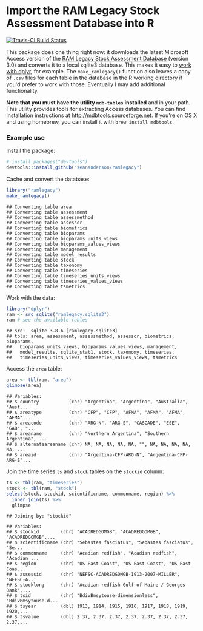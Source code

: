# Import the RAM Legacy Stock Assessment Database into R

[![Travis-CI Build Status](https://travis-ci.org/seananderson/ramlegacy.svg?branch=master)](https://travis-ci.org/seananderson/ramlegacy)

This package does one thing right now: it downloads the latest Microsoft Access version of the [RAM Legacy Stock Assessment Database](http://ramlegacy.org) (version 3.0) and converts it to a local sqlite3 database. This makes it easy to [work with dplyr](http://cran.r-project.org/web/packages/dplyr/vignettes/databases.html), for example. The `make_ramlegacy()` function also leaves a copy of `.csv` files for each table in the database in the R working directory if you'd prefer to work with those. Eventually I may add additional functionality.

**Note that you must have the utility `mdb-tables` installed** and in your path. This utility provides tools for extracting Access databases. You can find installation instructions at <http://mdbtools.sourceforge.net>. If you're on OS X and using homebrew, you can install it with `brew install mdbtools`.

### Example use



Install the package:


```r
# install.packages("devtools")
devtools::install_github("seananderson/ramlegacy")
```

Cache and convert the database:


```r
library("ramlegacy")
make_ramlegacy()
```

```
## Converting table area
## Converting table assessment
## Converting table assessmethod
## Converting table assessor
## Converting table biometrics
## Converting table bioparams
## Converting table bioparams_units_views
## Converting table bioparams_values_views
## Converting table management
## Converting table model_results
## Converting table stock
## Converting table taxonomy
## Converting table timeseries
## Converting table timeseries_units_views
## Converting table timeseries_values_views
## Converting table tsmetrics
```

Work with the data:


```r
library("dplyr")
ram <- src_sqlite("ramlegacy.sqlite3")
ram # see the available tables
```

```
## src:  sqlite 3.8.6 [ramlegacy.sqlite3]
## tbls: area, assessment, assessmethod, assessor, biometrics, bioparams,
##   bioparams_units_views, bioparams_values_views, management,
##   model_results, sqlite_stat1, stock, taxonomy, timeseries,
##   timeseries_units_views, timeseries_values_views, tsmetrics
```

Access the `area` table:


```r
area <- tbl(ram, "area")
glimpse(area)
```

```
## Variables:
## $ country           (chr) "Argentina", "Argentina", "Australia", "Aust...
## $ areatype          (chr) "CFP", "CFP", "AFMA", "AFMA", "AFMA", "AFMA"...
## $ areacode          (chr) "ARG-N", "ARG-S", "CASCADE", "ESE", "GAB", "...
## $ areaname          (chr) "Northern Argentina", "Southern Argentina", ...
## $ alternateareaname (chr) NA, NA, NA, NA, NA, "", NA, NA, NA, NA, NA, ...
## $ areaid            (chr) "Argentina-CFP-ARG-N", "Argentina-CFP-ARG-S"...
```

Join the time series `ts` and `stock` tables on the `stockid` column:


```r
ts <- tbl(ram, "timeseries")
stock <- tbl(ram, "stock")
select(stock, stockid, scientificname, commonname, region) %>%
  inner_join(ts) %>%
  glimpse
```

```
## Joining by: "stockid"
```

```
## Variables:
## $ stockid        (chr) "ACADREDGOMGB", "ACADREDGOMGB", "ACADREDGOMGB",...
## $ scientificname (chr) "Sebastes fasciatus", "Sebastes fasciatus", "Se...
## $ commonname     (chr) "Acadian redfish", "Acadian redfish", "Acadian ...
## $ region         (chr) "US East Coast", "US East Coast", "US East Coas...
## $ assessid       (chr) "NEFSC-ACADREDGOMGB-1913-2007-MILLER", "NEFSC-A...
## $ stocklong      (chr) "Acadian redfish Gulf of Maine / Georges Bank",...
## $ tsid           (chr) "BdivBmsytouse-dimensionless", "BdivBmsytouse-d...
## $ tsyear         (dbl) 1913, 1914, 1915, 1916, 1917, 1918, 1919, 1920,...
## $ tsvalue        (dbl) 2.37, 2.37, 2.37, 2.37, 2.37, 2.37, 2.37, 2.37,...
```
